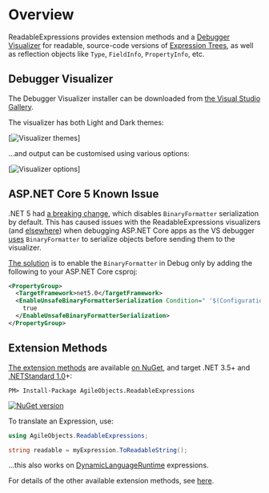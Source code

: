 # Overview

ReadableExpressions provides extension methods and a 
[Debugger Visualizer](https://marketplace.visualstudio.com/items?itemName=vs-publisher-1232914.ReadableExpressionsVisualizers) 
for readable, source-code versions of 
[Expression Trees](https://docs.microsoft.com/en-us/dotnet/csharp/programming-guide/concepts/expression-trees),
as well as reflection objects like `Type`, `FieldInfo`, `PropertyInfo`, etc.

## Debugger Visualizer

The Debugger Visualizer installer can be downloaded from 
[the Visual Studio Gallery](https://marketplace.visualstudio.com/items?itemName=vs-publisher-1232914.ReadableExpressionsVisualizers).

The visualizer has both Light and Dark themes:

[![Visualizer themes](/assets/images/Themes.gif)]

...and output can be customised using various options:

[![Visualizer options](/assets/images/Options.gif)]

## ASP.NET Core 5 Known Issue

.NET 5 had [a breaking change](https://github.com/dotnet/runtime/issues/29976), which disables `BinaryFormatter` serialization by default.
This has caused issues with the ReadableExpressions visualizers (and [elsewhere](https://github.com/nhibernate/nhibernate-core/issues/2603)) 
when debugging ASP.NET Core apps as the VS debugger [uses](https://wrightfully.com/writing-a-readonly-debugger-visualizer) `BinaryFormatter` 
to serialize objects before sending them to the visualizer.

[The solution](https://developercommunity2.visualstudio.com/t/visual-studio-debugger-visualizers-and-binaryforma/1278642) is to enable the 
`BinaryFormatter` in Debug only by adding the following to your ASP.NET Core csproj:

```xml
<PropertyGroup>
  <TargetFramework>net5.0</TargetFramework>
  <EnableUnsafeBinaryFormatterSerialization Condition=" '$(Configuration)' == 'Debug' ">
    true
  </EnableUnsafeBinaryFormatterSerialization>
</PropertyGroup>
```

## Extension Methods

[The extension methods](extension-methods) are available 
[on NuGet](https://www.nuget.org/packages/AgileObjects.ReadableExpressions), 
and target .NET 3.5+ and [.NETStandard 1.0](https://dotnet.microsoft.com/platform/dotnet-standard)+:

```shell
PM> Install-Package AgileObjects.ReadableExpressions
```
[![NuGet version](https://badge.fury.io/nu/AgileObjects.ReadableExpressions.svg)](https://badge.fury.io/nu/AgileObjects.ReadableExpressions)

To translate an Expression, use:

```csharp
using AgileObjects.ReadableExpressions;

string readable = myExpression.ToReadableString();
```

...this also works on [DynamicLanguageRuntime](https://www.nuget.org/packages/DynamicLanguageRuntime) expressions.

For details of the other available extension methods, see [here](extension-methods).